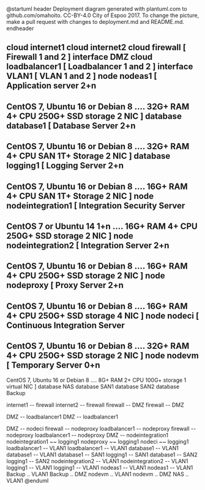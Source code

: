 @startuml
header
Deployment diagram generated with plantuml.com to github.com/omahoito. CC-BY-4.0 City of Espoo 2017. To change the picture, make a pull request with changes to deployment.md and README.md.
endheader

cloud internet1
cloud internet2
cloud firewall [ 
Firewall 1 and 2
]
interface DMZ
cloud loadbalancer1 [ 
Loadbalancer 1 and 2
]
interface VLAN1 [
VLAN 1 and 2 
]
node nodeas1 [
Application server 
2+n
----
CentOS 7, Ubuntu 16 or Debian 8
....
32G+ RAM
4+ CPU
250G+ SSD storage
2 NIC
]
database database1 [
Database Server 
2+n
----
CentOS 7, Ubuntu 16 or Debian 8
....
32G+ RAM
4+ CPU
SAN 1T+ Storage
2 NIC
]
database logging1 [
Logging Server 
2+n
----
CentOS 7, Ubuntu 16 or Debian 8
....
16G+ RAM
4+ CPU
SAN 1T+ Storage
2 NIC
]
node nodeintegration1 [
Integration Security Server
----
CentOS 7 or Ubuntu 14
1+n
....
16G+ RAM
4+ CPU
250G+ SSD storage
2 NIC
]
node nodeintegration2 [
Integration Server
2+n
----
CentOS 7, Ubuntu 16 or Debian 8
....
16G+ RAM
4+ CPU
250G+ SSD storage
2 NIC
]
node nodeproxy [
Proxy Server
2+n
----
CentOS 7, Ubuntu 16 or Debian 8
....
16G+ RAM
4+ CPU
250G+ SSD storage
4 NIC
]
node nodeci [
Continuous Integration Server
----
CentOS 7, Ubuntu 16 or Debian 8
....
32G+ RAM
4+ CPU
250G+ SSD storage
2 NIC
]
node nodevm [
Temporary Server 
0+n
----
CentOS 7, Ubuntu 16 or Debian 8
....
8G+ RAM
2+ CPU
100G+ storage
1 virtual NIC
]
database NAS
database SAN1
database SAN2
database Backup

internet1 -- firewall
internet2 -- firewall
firewall -- DMZ 
firewall -- DMZ 

DMZ -- loadbalancer1 
DMZ -- loadbalancer1 


DMZ -- nodeci
firewall -- nodeproxy
loadbalancer1 -- nodeproxy
firewall -- nodeproxy
loadbalancer1 -- nodeproxy
DMZ -- nodeintegration1
nodeintegration1 ~~ logging1
nodeproxy ~~ logging1
nodeci ~~ logging1
loadbalancer1 -- VLAN1
loadbalancer1 -- VLAN1
database1 -- VLAN1
database1 -- VLAN1
database1 -- SAN1
logging1 -- SAN1
database1 -- SAN2
logging1 -- SAN2
nodeintegration2 -- VLAN1
nodeintegration2 -- VLAN1
logging1 -- VLAN1
logging1 -- VLAN1
nodeas1 -- VLAN1
nodeas1 -- VLAN1
Backup .. VLAN1
Backup .. DMZ
nodevm .. VLAN1
nodevm .. DMZ
NAS .. VLAN1
@enduml
